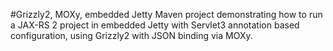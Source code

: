 #Grizzly2, MOXy, embedded Jetty
Maven project demonstrating how to run a JAX-RS 2 project in embedded Jetty with Servlet3 annotation based configuration,
using Grizzly2 with JSON binding via MOXy.
